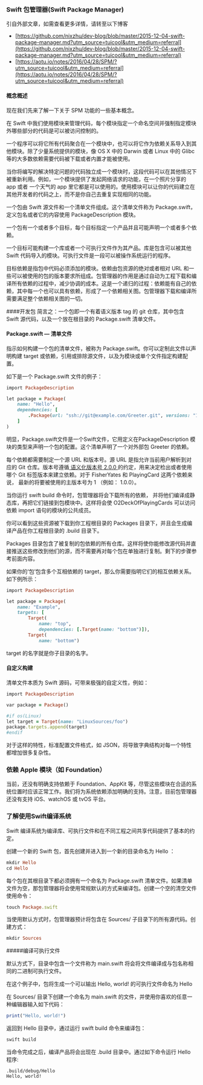 ### Swift 包管理器(Swift Package Manager)

引自外部文章，如需查看更多详情，请转至以下博客
- [https://github.com/nixzhu/dev-blog/blob/master/2015-12-04-swift-package-manager.md?utm_source=tuicool&utm_medium=referral](https://github.com/nixzhu/dev-blog/blob/master/2015-12-04-swift-package-manager.md?utm_source=tuicool&utm_medium=referral)
- [https://aotu.io/notes/2016/04/28/SPM/?utm_source=tuicool&utm_medium=referral](https://aotu.io/notes/2016/04/28/SPM/?utm_source=tuicool&utm_medium=referral) 

#### 概念概述

现在我们先来了解一下关于 SPM 功能的一些基本概念。

在 Swift 中我们使用模块来管理代码，每个模块指定一个命名空间并强制指定模块外哪些部分的代码是可以被访问控制的。

一个程序可以将它所有代码聚合在一个模块中，也可以将它作为依赖关系导入到其他模块。除了少量系统提供的模块，像 OS X 中的 Darwin 或者 Linux 中的 Glibc 等的大多数依赖需要代码被下载或者内置才能被使用。

当你将编写的解决特定问题的代码独立成一个模块时，这段代码可以在其他情况下被重新利用。例如，一个模块提供了发起网络请求的功能，在一个照片分享的 app 或者 一个天气的 app 里它都是可以使用的。使用模块可以让你的代码建立在其他开发者的代码之上，而不是你自己去重复实现相同的功能。

一个包由 Swift 源文件和一个清单文件组成。这个清单文件称为 Package.swift，定义包名或者它的内容使用 PackageDescription 模块。

一个包有一个或者多个目标，每个目标指定一个产品并且可能声明一个或者多个依赖。

一个目标可能构建一个库或者一个可执行文件作为其产品。库是包含可以被其他 Swift 代码导入的模块。可执行文件是一段可以被操作系统运行的程序。

目标依赖是指包中代码必须添加的模块。依赖由包资源的绝对或者相对 URL 和一些可以被使用的包的版本要求所组成。包管理器的作用是通过自动为工程下载和编译所有依赖的过程中，减少协调的成本。这是一个递归的过程：依赖能有自己的依赖，其中每一个也可以具有依赖，形成了一个依赖相关图。包管理器下载和编译所需要满足整个依赖相关图的一切。

####开发包
简言之：一个包即一个有着语义版本 tag 的 git 仓库，其中包含 Swift 源代码，以及一个放在根目录的 Package.swift 清单文件。

#### Package.swift — 清单文件
指示如何构建一个包的清单文件，被称为 Package.swift。你可以定制此文件以声明构建 target 或依赖，引用或排除源文件，以及为模块或单个文件指定构建配置。

如下是一个 Package.swift 文件的例子：
```ruby
import PackageDescription

let package = Package(
    name: "Hello",
    dependencies: [
        .Package(url: "ssh://git@example.com/Greeter.git", versions: "1.0.0"),
    ]
)
```
明显，Package.swift文件是一个Swift文件，它用定义在PackageDescription 模块的类型来声明一个包的配置。这个清单声明了一个对外部包 Greeter 的依赖。

每个依赖都需要制定一个源 URL 和版本号。源 URL 是指允许当前用户解析到对应的 Git 仓库。版本号遵循[ 语义化版本号 2.0.0 ](http://semver.org/lang/zh-CN/)的约定，用来决定检出或者使用哪个 Git 标签版本来建立依赖。对于 FisherYates 和 PlayingCard 这两个依赖来说， 最新的将要被使用的主版本号为 1 （例如： 1.0.0）。

当你运行 swift build 命令时，包管理器将会下载所有的依赖， 并将他们编译成静态库，再把它们链接到包模块中。这样将会使 O2DeckOfPlayingCards 可以访问依赖 import 语句的模块的公共成员。

你可以看到这些资源被下载到你工程根目录的 Packages 目录下，并且会生成编译产品在你工程根目录的 .build 目录下。

Packages 目录包含了被复制的包依赖的所有仓库。这样将使你能修改源代码并直接推送这些修改到他们的源，而不需要再对每个包在单独进行复制。剩下的步骤参考前面内容。

如果你的‘包’包含多个互相依赖的 target，那么你需要指明它们的相互依赖关系。如下例所示：
```ruby
import PackageDescription

let package = Package(
    name: "Example",
    targets: [
        Target(
            name: "top",
            dependencies: [.Target(name: "bottom")]),
        Target(
            name: "bottom")
```
target 的名字就是你子目录的名字。

#### 自定义构建

清单文件本质为 Swift 源码，可带来极强的自定义性，例如：
```ruby
import PackageDescription

var package = Package()

#if os(Linux)
let target = Target(name: "LinuxSources/foo")
package.targets.append(target)
#endif
```
对于这样的特性，标准配置文件格式，如 JSON，将导致字典结构对每一个特性都增加很多复杂性。

### 依赖 Apple 模块（如 Foundation）

当前，还没有明确支持依赖于 Foundation、AppKit 等，尽管这些模块在合适的系统位置时应该正常工作。我们将为系统依赖添加明确的支持。注意，目前包管理器还没有支持 iOS、watchOS 或 tvOS 平台。

### 了解使用Swift编译系统

Swift 编译系统为编译库、可执行文件和在不同工程之间共享代码提供了基本的约定。

创建一个新的 Swift 包，首先创建并进入到一个新的目录命名为 Hello ：
```ruby
mkdir Hello
cd Hello
```
每个包在其根目录下都必须拥有一个命名为 Package.swift 清单文件。如果清单文件为空，那包管理器将会使用常规默认的方式来编译包。创建一个空的清空文件使用命令：
```ruby
touch Package.swift
```
当使用默认方式时，包管理器预计将包含在 Sources/ 子目录下的所有源代码。创建方式：
```ruby
mkdir Sources
```
#####编译可执行文件

默认方式下，目录中包含一个文件称为 main.swift 将会将文件编译成与包名称相同的二进制可执行文件。

在这个例子中，包将生成一个可以输出 Hello, world! 的可执行文件命名为 Hello 

在 Sources/ 目录下创建一个命名为 main.swift 的文件，并使用你喜欢的任意一种编辑器输入如下代码：
```ruby
print("Hello, world!")
```
返回到 Hello 目录中，通过运行 swift build 命令来编译包：
```ruby
swift build
```
当命令完成之后，编译产品将会出现在 .build 目录中。通过如下命令运行 Hello 程序:
```
.build/debug/Hello
Hello, world!
```